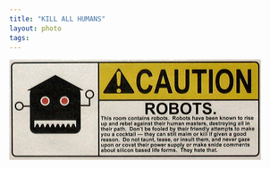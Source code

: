 ```yaml
--- 
title: "KILL ALL HUMANS"
layout: photo
tags: 
---
```

![](/tumblr_files/EGJ89SLNC8bj8529hQPzhIla_500.jpg)
